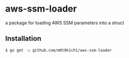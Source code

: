 # aws-ssm-loader

a package for loading AWS SSM parameters into a struct

## Installation

```sh
$ go get -u github.com/m0t0k1ch1/aws-ssm-loader
```
